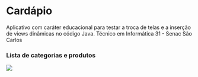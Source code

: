 # Cardápio

Aplicativo com caráter educacional para testar a troca de telas e a inserção de views dinâmicas no código Java. 
Técnico em Informática 31 - Senac São Carlos

### Lista de categorias e produtos

![](https://github.com/barretorodrigo/cardapio/blob/master/screenshots/telas.png)


